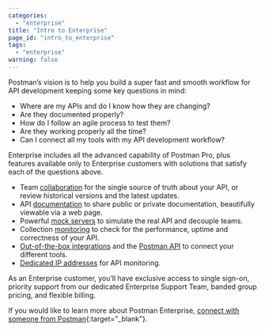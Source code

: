 ```yaml
---
categories:
  - "enterprise"
title: "Intro to Enterprise"
page_id: "intro_to_enterprise"
tags: 
  - "enterprise"
warning: false
---
```


Postman’s vision is to help you build a super fast and smooth workflow for API development keeping some key questions in mind:

*   Where are my APIs and do I know how they are changing?
*   Are they documented properly?
*   How do I follow an agile process to test them?
*   Are they working properly all the time?
*   Can I connect all my tools with my API development workflow?

Enterprise includes all the advanced capability of Postman Pro, plus features available only to Enterprise customers with solutions that satisfy each of the questions above. 

*   Team [collaboration](/docs/postman/team_library/sharing) for the single source of truth about your API, or review historical versions and the latest updates.
*   API [documentation](/docs/postman/api_documentation/intro_to_api_documentation) to share public or private documentation, beautifully viewable via a web page.
*   Powerful [mock servers](/docs/postman/mock_servers) to simulate the real API and decouple teams.
*   Collection [monitoring](/docs/postman/monitors/intro_monitors) to check for the performance, uptime and correctness of your API.
*   [Out-of-the-box integrations](/docs/pro/integrations/intro_integrations) and the [Postman API](/docs/pro/pro_api/intro_api) to connect your different tools.
*   [Dedicated IP addresses](/docs/postman/monitors/intro_monitors#monitoring-resources-in-multiple-regions) for API monitoring.

As an Enterprise customer, you’ll have exclusive access to single sign-on, priority support from our dedicated Enterprise Support Team, banded group pricing, and flexible billing. 

If you would like to learn more about Postman Enterprise, [connect with someone from Postman](http://pages.getpostman.com/Enterprise-Sales_Contact-Us.html){:target="_blank"}. 
